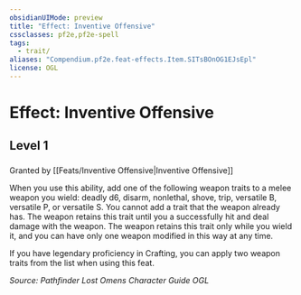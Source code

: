 ```yaml
---
obsidianUIMode: preview
title: "Effect: Inventive Offensive"
cssclasses: pf2e,pf2e-spell
tags:
  - trait/
aliases: "Compendium.pf2e.feat-effects.Item.SITsBOnOG1EJsEpl"
license: OGL
---
```

# Effect: Inventive Offensive
## Level 1
### 






Granted by [[Feats/Inventive Offensive|Inventive Offensive]]

When you use this ability, add one of the following weapon traits to a melee weapon you wield: deadly d6, disarm, nonlethal, shove, trip, versatile B, versatile P, or versatile S. You cannot add a trait that the weapon already has. The weapon retains this trait until you a successfully hit and deal damage with the weapon. The weapon retains this trait only while you wield it, and you can have only one weapon modified in this way at any time.

If you have legendary proficiency in Crafting, you can apply two weapon traits from the list when using this feat.

*Source: Pathfinder Lost Omens Character Guide*
*OGL*
